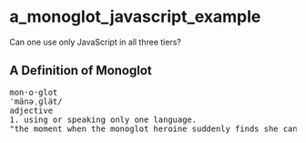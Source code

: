 # a_monoglot_javascript_example
Can one use only JavaScript in all three tiers?

## A Definition of Monoglot
<pre>
mon·o·glot
ˈmänəˌɡlät/
adjective
1. using or speaking only one language.
"the moment when the monoglot heroine suddenly finds she can understand French"
</pre>
